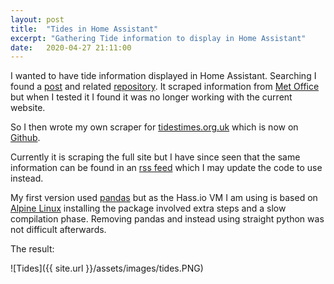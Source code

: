 ```yaml
---
layout: post
title:  "Tides in Home Assistant"
excerpt: "Gathering Tide information to display in Home Assistant"
date:   2020-04-27 21:11:00
---
```


I wanted to have tide information displayed in Home Assistant.
Searching I found a [post](https://community.home-assistant.io/t/tide-times/9045) and related [repository](https://github.com/imikerussell/TideTimes). It scraped information from [Met Office](https://www.metoffice.gov.uk/weather/specialist-forecasts/coast-and-sea/beach-forecast-and-tide-times) but when I tested it I found it was no longer working with the current website.

So I then wrote my own scraper for [tidestimes.org.uk](https://www.tidetimes.org.uk/london-bridge-tower-pier-tide-times) which is now on [Github](https://github.com/rianoc/tides).

Currently it is scraping the full site but I have since seen that the same information can be found in an [rss feed](https://www.tidetimes.org.uk/london-bridge-tower-pier-tide-times.rss) which I may update the code to use instead.

My first version used [pandas](https://pandas.pydata.org/) but as the Hass.io VM I am using is based on [Alpine Linux](https://alpinelinux.org/) installing the package involved extra steps and a slow compilation phase. Removing pandas and instead using straight python was not difficult afterwards.

The result:

![Tides]({{ site.url }}/assets/images/tides.PNG)

